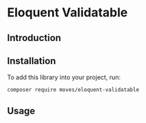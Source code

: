 # Eloquent Validatable
## Introduction

## Installation
To add this library into your project, run:
```
composer require moves/eloquent-validatable
```

## Usage

